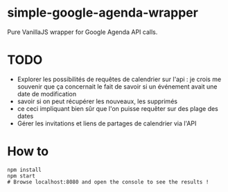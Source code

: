 # simple-google-agenda-wrapper

Pure VanillaJS wrapper for Google Agenda API calls.


# TODO

- Explorer les possibilités de requêtes de calendrier sur l'api :
  je crois me souvenir que ça concernait le fait de savoir si un événement avait une date de modification
- savoir si on peut récupérer les nouveaux, les supprimés
- ce ceci impliquant bien sûr que l'on puisse requêter sur des plage des dates
- Gérer les invitations et liens de partages de calendrier via l'API



# How to

```
npm install
npm start
# Browse localhost:8080 and open the console to see the results !
```
